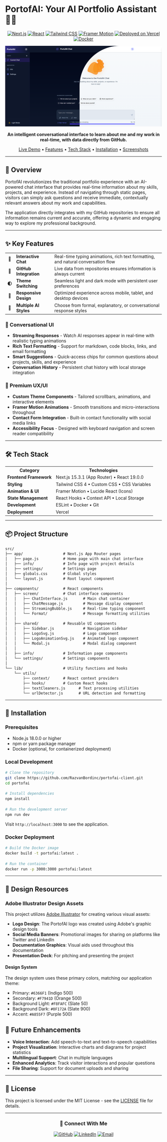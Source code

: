 # PortofAI: Your AI Portfolio Assistant 🤖✨

<div align="center">

[![Next.js](https://img.shields.io/badge/Next.js-15.3.1-black?style=flat-square&logo=next.js)](https://nextjs.org/)
[![React](https://img.shields.io/badge/React-19.0.0-blue?style=flat-square&logo=react)](https://reactjs.org/)
[![Tailwind CSS](https://img.shields.io/badge/Tailwind_CSS-4-38B2AC?style=flat-square&logo=tailwind-css)](https://tailwindcss.com/)
[![Framer Motion](https://img.shields.io/badge/Framer_Motion-12.7.4-purple?style=flat-square&logo=framer)](https://www.framer.com/motion/)
[![Deployed on Vercel](https://img.shields.io/badge/Vercel-000000?style=for-the-badge&logo=vercel&logoColor=white)](https://vercel.com/)
[![Docker](https://img.shields.io/badge/Docker-Ready-2496ED?style=flat-square&logo=docker)](https://www.docker.com/)

![PortofAI Banner](./public/banner.png)

**An intelligent conversational interface to learn about me and my work in real-time, with data directly from GitHub.**

[Live Demo](https://portofai.vercel.app/) • [Features](#-key-features) • [Tech Stack](#-tech-stack) • [Installation](#-installation) • [Screenshots](#-screenshots)

</div>

---

## 📖 Overview

PortofAI revolutionizes the traditional portfolio experience with an AI-powered chat interface that provides real-time information about my skills, projects, and experience. Instead of navigating through static pages, visitors can simply ask questions and receive immediate, contextually relevant answers about my work and capabilities.

The application directly integrates with my GitHub repositories to ensure all information remains current and accurate, offering a dynamic and engaging way to explore my professional background.

---

## ✨ Key Features

<div align="center">
<table>
  <tr>
    <td align="center"><b>💬</b></td>
    <td><b>Interactive Chat</b></td>
    <td>Real-time typing animations, rich text formatting, and natural conversation flow</td>
  </tr>
  <tr>
    <td align="center"><b>🔄</b></td>
    <td><b>GitHub Integration</b></td>
    <td>Live data from repositories ensures information is always current</td>
  </tr>
  <tr>
    <td align="center"><b>🌓</b></td>
    <td><b>Theme Switching</b></td>
    <td>Seamless light and dark mode with persistent user preferences</td>
  </tr>
  <tr>
    <td align="center"><b>📱</b></td>
    <td><b>Responsive Design</b></td>
    <td>Optimized experience across mobile, tablet, and desktop devices</td>
  </tr>
  <tr>
    <td align="center"><b>🧠</b></td>
    <td><b>Multiple AI Styles</b></td>
    <td>Choose from formal, explanatory, or conversational response styles</td>
  </tr>
</table>
</div>

### 💬 Conversational UI

- **Streaming Responses** - Watch AI responses appear in real-time with realistic typing animations
- **Rich Text Formatting** - Support for markdown, code blocks, links, and email formatting
- **Smart Suggestions** - Quick-access chips for common questions about projects, skills, and experience
- **Conversation History** - Persistent chat history with local storage integration

### 🎨 Premium UX/UI

- **Custom Theme Components** - Tailored scrollbars, animations, and interactive elements
- **Framer Motion Animations** - Smooth transitions and micro-interactions throughout
- **Contact Form Integration** - Built-in contact functionality with social media links
- **Accessibility Focus** - Designed with keyboard navigation and screen reader compatibility

---

## 🛠️ Tech Stack

<div align="center">
<table>
  <tr>
    <th>Category</th>
    <th>Technologies</th>
  </tr>
  <tr>
    <td><b>Frontend Framework</b></td>
    <td>Next.js 15.3.1 (App Router) • React 19.0.0</td>
  </tr>
  <tr>
    <td><b>Styling</b></td>
    <td>Tailwind CSS 4 • Custom CSS • CSS Variables</td>
  </tr>
  <tr>
    <td><b>Animation & UI</b></td>
    <td>Framer Motion • Lucide React (Icons)</td>
  </tr>
  <tr>
    <td><b>State Management</b></td>
    <td>React Hooks • Context API • Local Storage</td>
  </tr>
  <tr>
    <td><b>Development</b></td>
    <td>ESLint • Docker • Git</td>
  </tr>
  <tr>
    <td><b>Deployment</b></td>
    <td>Vercel</td>
  </tr>
</table>
</div>

---

## 📦 Project Structure

```
src/
├── app/                  # Next.js App Router pages
│   ├── page.js           # Home page with main chat interface
│   ├── info/             # Info page with project details
│   ├── settings/         # Settings page
│   ├── globals.css       # Global styles
│   └── layout.js         # Root layout component
│
├── components/           # React components
│   ├── screen/           # Chat interface components
│   │   ├── ChatInterface.js       # Main chat container
│   │   ├── ChatMessage.js         # Message display component
│   │   ├── StreamingBubble.js     # Real-time typing component
│   │   └── Format/                # Message formatting utilities
│   │
│   ├── shared/           # Reusable UI components
│   │   ├── Sidebar.js             # Navigation sidebar
│   │   ├── LogoSvg.js             # Logo component
│   │   ├── LogoAnimationSvg.js    # Animated logo component
│   │   └── Modal.js               # Modal dialog component
│   │
│   ├── info/             # Information page components
│   └── settings/         # Settings components
│
└── lib/                  # Utility functions and hooks
    └── utils/
        ├── context/      # React context providers
        ├── hooks/        # Custom React hooks
        ├── textCleaners.js      # Text processing utilities
        └── urlDetector.js       # URL detection and formatting
```

---

## 🚀 Installation

### Prerequisites

- Node.js 18.0.0 or higher
- npm or yarn package manager
- Docker (optional, for containerized deployment)

### Local Development

```bash
# Clone the repository
git clone https://github.com/RazvanBordinc/portofai-client.git
cd portofai

# Install dependencies
npm install

# Run the development server
npm run dev
```

Visit `http://localhost:3000` to see the application.

### Docker Deployment

```bash
# Build the Docker image
docker build -t portofai:latest .

# Run the container
docker run -p 3000:3000 portofai:latest
```

---

## 🎨 Design Resources

### Adobe Illustrator Design Assets

This project utilizes [Adobe Illustrator](https://adobe.com) for creating various visual assets:

- **Logo Design**: The PortofAI logo was created using Adobe's graphic design tools
- **Social Media Banners**: Promotional images for sharing on platforms like Twitter and LinkedIn
- **Documentation Graphics**: Visual aids used throughout this documentation
- **Presentation Deck**: For pitching and presenting the project

#### Design System

The design system uses these primary colors, matching our application theme:

- Primary: `#6366F1` (Indigo 500)
- Secondary: `#F7941D` (Orange 500)
- Background Light: `#F8FAFC` (Slate 50)
- Background Dark: `#0F172A` (Slate 900)
- Accent: `#A855F7` (Purple 500)

## 🔮 Future Enhancements

- **Voice Interaction**: Add speech-to-text and text-to-speech capabilities
- **Project Visualization**: Interactive charts and diagrams for project statistics
- **Multilingual Support**: Chat in multiple languages
- **Enhanced Analytics**: Track visitor interactions and popular questions
- **File Sharing**: Support for document uploads and sharing

---

## 📄 License

This project is licensed under the MIT License - see the [LICENSE](LICENSE) file for details.

---

<div align="center">
  
### 👋 Connect With Me

[![GitHub](https://img.shields.io/badge/GitHub-RazvanBordinc-181717?style=for-the-badge&logo=github)](https://github.com/RazvanBordinc)
[![LinkedIn](https://img.shields.io/badge/LinkedIn-Razvan_Bordinc-0A66C2?style=for-the-badge&logo=linkedin)](https://linkedin.com/in/valentin-r%C4%83zvan-bord%C3%AEnc-30686a298/)
[![Email](https://img.shields.io/badge/Email-razvan.bordinc@yahoo.com-D14836?style=for-the-badge&logo=gmail)](mailto:razvan.bordinc@yahoo.com)

</div>
